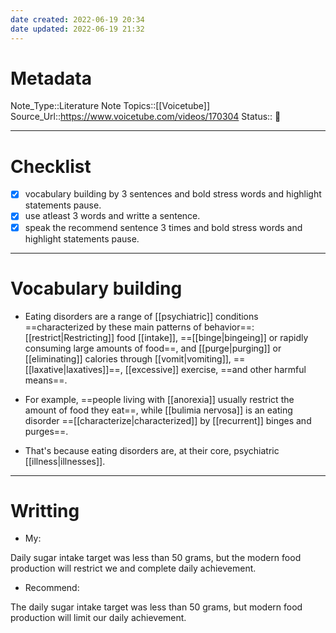 ```yaml
---
date created: 2022-06-19 20:34
date updated: 2022-06-19 21:32
---
```


# Metadata

Note_Type::Literature Note
Topics::[[Voicetube]]
Source_Url::<https://www.voicetube.com/videos/170304>
Status:: 👶

---

# Checklist

- [x] vocabulary building by 3 sentences and bold stress words and highlight statements pause.
- [x] use atleast 3 words and writte a sentence.
- [x] speak the recommend sentence 3 times and bold stress words and highlight statements pause.

---

# Vocabulary building

- Eating disorders are a range of [[psychiatric]] conditions ==characterized by these main patterns of behavior==:[[restrict|Restricting]] food [[intake]], ==[[binge|bingeing]] or rapidly consuming large amounts of food==, and [[purge|purging]] or [[eliminating]] calories through [[vomit|vomiting]], ==[[laxative|laxatives]]==, [[excessive]] exercise, ==and other harmful means==.

- For example, ==people living with [[anorexia]] usually restrict the amount of food they eat==, while [[bulimia nervosa]] is an eating disorder ==[[characterize|characterized]] by [[recurrent]] binges and purges==.

- That's because eating disorders are, at their core, psychiatric [[illness|illnesses]].

---

# Writting

- My:

Daily sugar intake target was less than 50 grams, but the modern food production will restrict we and complete daily achievement.

- Recommend:

The daily sugar intake target was less than 50 grams, but modern food production will limit our daily achievement.
